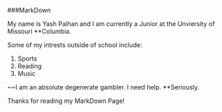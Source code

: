 ###MarkDown

My name is Yash Palhan and I am currently a Junior at the Unviersity of Missouri **Columbia.

Some of my intrests outside of school include: 

1. Sports
2. Reading
3. Music

~~I am an absolute degenerate gambler. I need help. **Seriously.


Thanks for reading my MarkDown Page! 
